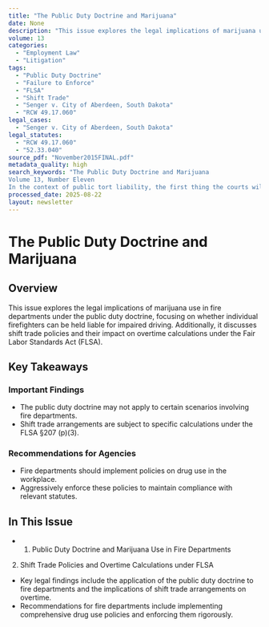 ```yaml
---
title: "The Public Duty Doctrine and Marijuana"
date: None
description: "This issue explores the legal implications of marijuana use in fire departments under the public duty doctrine, focusing on whether individual firefighters can be held liable for impaired driving. Additionally, it discusses shift trade policies and their impact on overtime calculations under the Fair Labor Standards Act (FLSA)."
volume: 13
categories:
  - "Employment Law"
  - "Litigation"
tags:
  - "Public Duty Doctrine"
  - "Failure to Enforce"
  - "FLSA"
  - "Shift Trade"
  - "Senger v. City of Aberdeen, South Dakota"
  - "RCW 49.17.060"
legal_cases:
  - "Senger v. City of Aberdeen, South Dakota"
legal_statutes:
  - "RCW 49.17.060"
  - "52.33.040"
source_pdf: "November2015FINAL.pdf"
metadata_quality: high
search_keywords: "The Public Duty Doctrine and Marijuana
Volume 13, Number Eleven
In the context of public tort liability, the first thing the courts will consider is whether the defendant owes a duty of care to the pl..."
processed_date: 2025-08-22
layout: newsletter
---
```


# The Public Duty Doctrine and Marijuana

## Overview

This issue explores the legal implications of marijuana use in fire departments under the public duty doctrine, focusing on whether individual firefighters can be held liable for impaired driving. Additionally, it discusses shift trade policies and their impact on overtime calculations under the Fair Labor Standards Act (FLSA).

## Key Takeaways

### Important Findings

- The public duty doctrine may not apply to certain scenarios involving fire departments.
- Shift trade arrangements are subject to specific calculations under the FLSA §207 (p)(3).

### Recommendations for Agencies

- Fire departments should implement policies on drug use in the workplace.
- Aggressively enforce these policies to maintain compliance with relevant statutes.

## In This Issue

- 1. Public Duty Doctrine and Marijuana Use in Fire Departments
2. Shift Trade Policies and Overtime Calculations under FLSA
- Key legal findings include the application of the public duty doctrine to fire departments and the implications of shift trade arrangements on overtime.
- Recommendations for fire departments include implementing comprehensive drug use policies and enforcing them rigorously.

